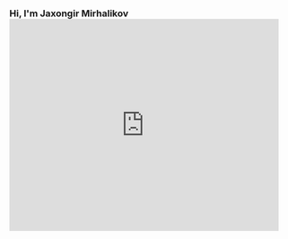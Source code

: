 ### Hi, I'm Jaxongir Mirhalikov <iframe src="https://giphy.com/embed/SwZBtqe4yvEWP7q07X" width="480" height="379" frameBorder="0" class="giphy-embed" allowFullScreen></iframe>

